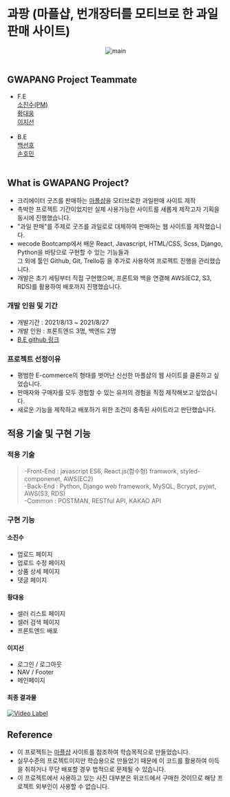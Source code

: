 # 과팡 (마플샵, 번개장터를 모티브로 한 과일 판매 사이트)
<div align="center"> 
  <img alt="main" src="https://user-images.githubusercontent.com/79290170/129485664-93e1dafe-f31e-4baa-8ea8-eab834306aaa.png">
  <br>
  <br>
</div>

## GWAPANG Project Teammate

- F.E<br>
  [소진수(PM)](https://github.com/joshhhso)<br>
  [황대웅](https://github.com/croissant93)<br>
  [이지선](https://github.com/jellypeach/)<br>
  <br>
- B.E<br>
  [백선호](https://github.com/preferbaik)<br>
  [손호민](https://github.com/shm39)<br> 
  <br>

## What is GWAPANG Project?

- 크리에이터 굿즈를 판매하는 [마플샵](https://www.marple.com/)을 모티브로한 과일판매 사이트 제작
- 촉박한 프로젝트 기간이었지만 실제 사용가능한 사이트를 새롭게 제작고자 기획을 동시에 진행했습니다.
- "과일 판매"를 주제로 굿즈를 과일로로 대체하여 판매하는 웹 사이트를 제작했습니다.
- wecode Bootcamp에서 배운 React, Javascript, HTML/CSS, Scss, Django, Python을 바탕으로 구현할 수 있는 기능들과<br>
  그 외에 툴인 Github, Git, Trello등 을 추가로 사용하여 프로젝트 진행을 관리했습니다.
- 개발은 초기 세팅부터 직접 구현했으며, 프론트와 백을 연결해 AWS(EC2, S3, RDS)를 활용하여 배포까지 진행했습니다.

### 개발 인원 및 기간

- 개발기간 : 2021/8/13 ~ 2021/8/27
- 개발 인원 : 프론트엔드 3명, 백엔드 2명
- [B.E github 링크](https://github.com/wecode-bootcamp-korea/23-2nd-GWAPANG-backend)

### 프로젝트 선정이유

- 평범한 E-commerce의 형태를 벗어난 신선한 마플샵의 웹 사이트를 클론하고 싶었습니다.
- 판매자와 구매자를 모두 경험할 수 있는 유저의 경험을 직접 제작해보고 싶었습니다.
- 새로운 기능을 제작하고 배포하기 위한 조건이 충족된 사이트라고 판단했습니다.

## 적용 기술 및 구현 기능

### 적용 기술

> -Front-End : javascript ES6, React.js(함수형) framwork, styled-componenet, AWS(EC2)<br>
> -Back-End : Python, Django web framework, MySQL, Bcrypt, pyjwt, AWS(S3, RDS)<br>
> -Common : POSTMAN, RESTful API, KAKAO API

### 구현 기능

#### 소진수

- 업로드 페이지
- 업로드 수정 페이지
- 상품 상세 페이지
- 댓글 페이지

#### 황대웅

- 셀러 리스트 페이지
- 셀러 검색 페이지
- 프론트엔드 배포

#### 이지선

- 로그인 / 로그아웃
- NAV / Footer
- 메인페이지

#### 최종 결과물

  [![Video Label](http://img.youtube.com/vi/V38oqwMjnoI/0.jpg)](https://youtu.be/V38oqwMjnoI)

## Reference

- 이 프로젝트는 [마플샵](https://https://marpple.shop/kr/) 사이트를 참조하여 학습목적으로 만들었습니다.
- 실무수준의 프로젝트이지만 학습용으로 만들었기 때문에 이 코드를 활용하여 이득을 취하거나 무단 배포할 경우 법적으로 문제될 수 있습니다.
- 이 프로젝트에서 사용하고 있는 사진 대부분은 위코드에서 구매한 것이므로 해당 프로젝트 외부인이 사용할 수 없습니다.
